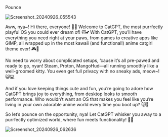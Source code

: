 Pounce

![Screenshot_20240926_055543](https://github.com/user-attachments/assets/59332ed7-6124-4cb0-b498-73239a213a09)

Aww, nya~! Hi there, everyone! 🐾✨ Welcome to CatGPT, the most purrfectly playful OS you could ever dream of! 🐱💕 With CatGPT, you’ll have everything you need right at your paws, from games to creative apps like GIMP, all wrapped up in the most kawaii (and functional!) anime catgirl theme ever! 🎮🎨

No need to worry about complicated setups, ‘cause it’s all pre-pawed and ready to go, nyan! Steam, Proton, MangoHud—all running smoothly like a well-groomed kitty. You even get full privacy with no sneaky ads, meow~! 😺💻

And if you love keeping things cute and fun, you’re going to adore how CatGPT brings joy to everything, from desktop looks to smooth performance. Who wouldn’t want an OS that makes you feel like you’re living in your own adorable anime world every time you boot up? 😻💫

So let’s pounce on the opportunity, nya! Let CatGPT whisker you away to a purrfectly optimized world, where fun meets functionality! 🌸🐾

![Screenshot_20240926_062636](https://github.com/user-attachments/assets/4243e0a3-26be-4fbb-96c5-625c8f06d902)
